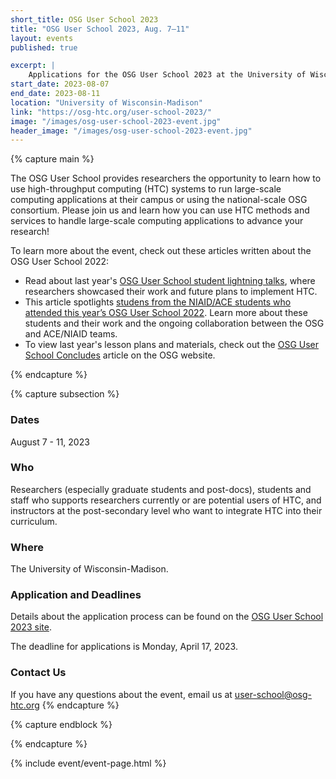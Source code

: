 ```yaml
---
short_title: OSG User School 2023
title: "OSG User School 2023, Aug. 7–11"
layout: events
published: true

excerpt: |
    Applications for the OSG User School 2023 at the University of Wisconsin-Madison are now open!
start_date: 2023-08-07
end_date: 2023-08-11
location: "University of Wisconsin-Madison"
link: "https://osg-htc.org/user-school-2023/"
image: "/images/osg-user-school-2023-event.jpg"
header_image: "/images/osg-user-school-2023-event.jpg"
---
```


{% capture main %}

The OSG User School provides researchers the opportunity to learn how to use high-throughput computing (HTC) systems to run large-scale computing applications at their campus or using the national-scale OSG consortium. Please join us and learn how you can use HTC methods and services to handle large-scale computing applications to advance your research!

To learn more about the event, check out these articles written about the OSG User School 2022:
- Read about last year's [OSG User School student lightning talks](https://osg-htc.org/spotlights/Lightning-Talks.html), where researchers showcased their work and future plans to implement HTC.
- This article spotlights [studens from the NIAID/ACE students who attended this year’s OSG User School 2022](https://osg-htc.org/spotlights/NIAID-ACE-students-attend-OSG-User-School.html). Learn more about these students and their work and the ongoing collaboration between the OSG and ACE/NIAID teams.
- To view last year's lesson plans and materials, check out the [OSG User School Concludes](https://osg-htc.org/spotlights/OSG-User-School-Concludes.html) article on the OSG website.

{% endcapture %}


{% capture subsection %}
### Dates

August 7 - 11, 2023

### Who

Researchers (especially graduate students and post-docs), students and staff who supports researchers currently or are potential users of HTC, and instructors at the post-secondary level who want to integrate HTC into their curriculum.
 
### Where

The University of Wisconsin-Madison.

### Application and Deadlines
Details about the application process can be found on the [OSG User School 2023 site](https://osg-htc.org/user-school-2023/).

The deadline for applications is Monday, April 17, 2023.

### Contact Us

If you have any questions about the event, email us at [user-school@osg-htc.org](mailto:user-school@osg-htc.org)
{% endcapture %}

{% capture endblock %}


{% endcapture %}

{% include event/event-page.html %}
